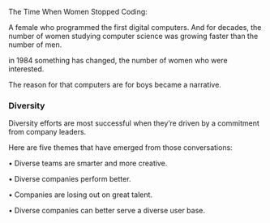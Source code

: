  The Time When Women Stopped Coding:


A female who programmed the first digital computers. And for decades, the number of women studying computer science was growing faster than the number of men.

in 1984 something has changed, the number of women who were interested.

The reason for that computers are for boys became a narrative.


###  Diversity
Diversity efforts are most successful when they’re driven by a commitment from company leaders.

Here are five themes that have emerged from those conversations:

• Diverse teams are smarter and more creative.

• Diverse companies perform better.

• Companies are losing out on great talent.

• Diverse companies can better serve a diverse user base.
